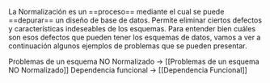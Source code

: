 La Normalización es un ==proceso== mediante el cual se puede ==depurar== un diseño de base de datos. Permite eliminar ciertos defectos y características indeseables de los esquemas. Para entender bien cuáles son esos defectos que pueden tener los esquemas de datos, vamos a ver a continuación algunos ejemplos de problemas que se pueden presentar.

Problemas de un esquema NO Normalizado -> [[Problemas de un esquema NO Normalizado]]
Dependencia funcional -> [[Dependencia Funcional]]
